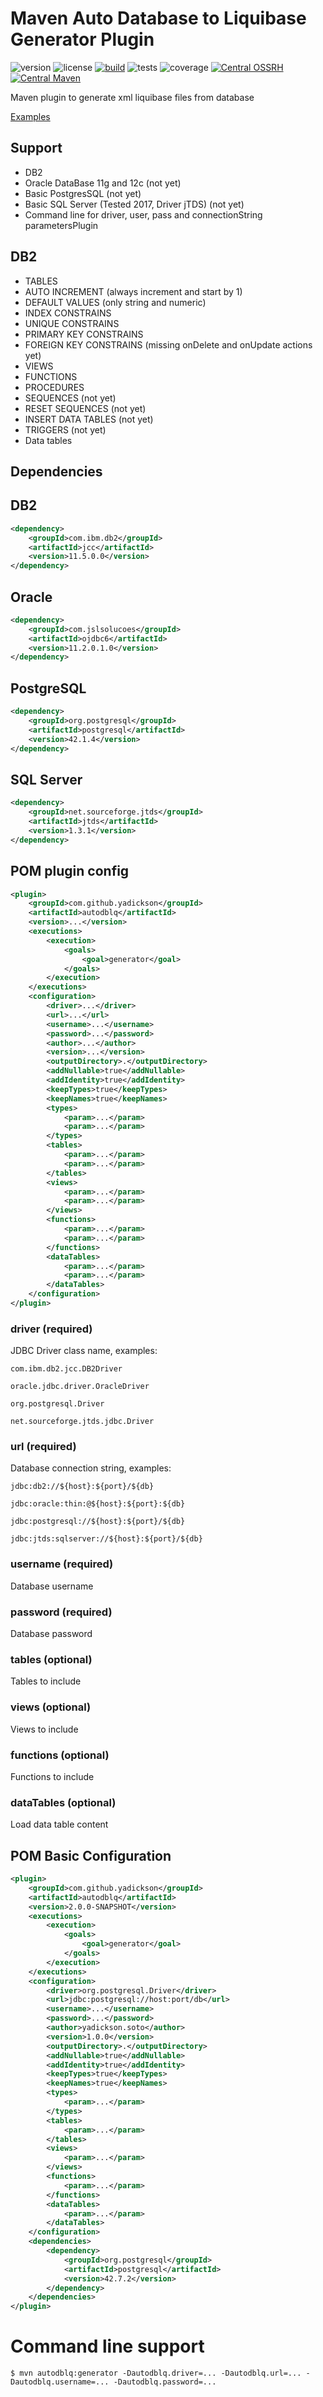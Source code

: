 # Maven Auto Database to Liquibase Generator Plugin

![version](https://img.shields.io/github/v/release/yadickson/autodblq?style=flat-square)
![license](https://img.shields.io/github/license/yadickson/autodblq?style=flat-square)
[![build](https://img.shields.io/github/actions/workflow/status/yadickson/autodblq/maven.yml?branch=master&style=flat-square)](https://github.com/yadickson/autodblq/actions/workflows/maven.yml)
![tests](https://img.shields.io/endpoint?style=flat-square&url=https%3A%2F%2Fgist.githubusercontent.com%2Fyadickson%2F2edc636fc2ff6aff4b056d455f3290be%2Fraw%2Fautodblq-junit-tests.json)
![coverage](https://img.shields.io/endpoint?style=flat-square&url=https%3A%2F%2Fgist.githubusercontent.com%2Fyadickson%2F2edc636fc2ff6aff4b056d455f3290be%2Fraw%2Fautodblq-jacoco-coverage.json)
[![Central OSSRH][oss-nexus-image]][oss-nexus-url]
[![Central Maven][central-image]][central-url]


Maven plugin to generate xml liquibase files from database

[Examples](https://github.com/yadickson/autodblq-examples)

## Support

- DB2
- Oracle DataBase 11g and 12c (not yet)
- Basic PostgresSQL (not yet)
- Basic SQL Server (Tested 2017, Driver jTDS) (not yet)
- Command line for driver, user, pass and connectionString parametersPlugin

## DB2

- TABLES
- AUTO INCREMENT (always increment and start by 1)
- DEFAULT VALUES (only string and numeric)
- INDEX CONSTRAINS
- UNIQUE CONSTRAINS
- PRIMARY KEY CONSTRAINS
- FOREIGN KEY CONSTRAINS (missing onDelete and onUpdate actions yet)
- VIEWS
- FUNCTIONS
- PROCEDURES
- SEQUENCES (not yet)
- RESET SEQUENCES (not yet)
- INSERT DATA TABLES (not yet)
- TRIGGERS (not yet)
- Data tables

## Dependencies

## DB2

```xml        
<dependency>
    <groupId>com.ibm.db2</groupId>
    <artifactId>jcc</artifactId>
    <version>11.5.0.0</version>
</dependency>
```

## Oracle

```xml
<dependency>
    <groupId>com.jslsolucoes</groupId>
    <artifactId>ojdbc6</artifactId>
    <version>11.2.0.1.0</version>
</dependency>
```

## PostgreSQL

```xml
<dependency>
    <groupId>org.postgresql</groupId>
    <artifactId>postgresql</artifactId>
    <version>42.1.4</version>
</dependency>
```

## SQL Server

```xml
<dependency>
    <groupId>net.sourceforge.jtds</groupId>
    <artifactId>jtds</artifactId>
    <version>1.3.1</version>
</dependency>
```

## POM plugin config

```xml
<plugin>
    <groupId>com.github.yadickson</groupId>
    <artifactId>autodblq</artifactId>
    <version>...</version>
    <executions>
        <execution>
            <goals>
                <goal>generator</goal>
            </goals>
        </execution>
    </executions>
    <configuration>
        <driver>...</driver>
        <url>...</url>
        <username>...</username>
        <password>...</password>
        <author>...</author>
        <version>...</version>
        <outputDirectory>.</outputDirectory>
        <addNullable>true</addNullable>
        <addIdentity>true</addIdentity>
        <keepTypes>true</keepTypes>
        <keepNames>true</keepNames>
        <types>
            <param>...</param>
            <param>...</param>
        </types>
        <tables>
            <param>...</param>
            <param>...</param>
        </tables>
        <views>
            <param>...</param>
            <param>...</param>
        </views>
        <functions>
            <param>...</param>
            <param>...</param>
        </functions>
        <dataTables>
            <param>...</param>
            <param>...</param>
        </dataTables>
    </configuration>
</plugin>
```

### driver (required)

JDBC Driver class name, examples:

```
com.ibm.db2.jcc.DB2Driver
```

```
oracle.jdbc.driver.OracleDriver
```

```
org.postgresql.Driver
```

```
net.sourceforge.jtds.jdbc.Driver
```

### url (required)

Database connection string, examples:

```
jdbc:db2://${host}:${port}/${db}
```

```
jdbc:oracle:thin:@${host}:${port}:${db}
```

```
jdbc:postgresql://${host}:${port}/${db}
```

```
jdbc:jtds:sqlserver://${host}:${port}/${db}
```

### username (required)

Database username

### password (required)

Database password

### tables (optional)

Tables to include

### views (optional)

Views to include

### functions (optional)

Functions to include

### dataTables (optional)

Load data table content

## POM Basic Configuration

```xml
<plugin>
    <groupId>com.github.yadickson</groupId>
    <artifactId>autodblq</artifactId>
    <version>2.0.0-SNAPSHOT</version>
    <executions>
        <execution>
            <goals>
                <goal>generator</goal>
            </goals>
        </execution>
    </executions>
    <configuration>
        <driver>org.postgresql.Driver</driver>
        <url>jdbc:postgresql://host:port/db</url>
        <username>...</username>
        <password>...</password>
        <author>yadickson.soto</author>
        <version>1.0.0</version>
        <outputDirectory>.</outputDirectory>
        <addNullable>true</addNullable>
        <addIdentity>true</addIdentity>
        <keepTypes>true</keepTypes>
        <keepNames>true</keepNames>
        <types>
            <param>...</param>
        </types>
        <tables>
            <param>...</param>
        </tables>
        <views>
            <param>...</param>
        </views>
        <functions>
            <param>...</param>
        </functions>
        <dataTables>
            <param>...</param>
        </dataTables>
    </configuration>
    <dependencies>
        <dependency>
            <groupId>org.postgresql</groupId>
            <artifactId>postgresql</artifactId>
            <version>42.7.2</version>
        </dependency>
    </dependencies>
</plugin>
```

# Command line support

```
$ mvn autodblq:generator -Dautodblq.driver=... -Dautodblq.url=... -Dautodblq.username=... -Dautodblq.password=...
```

[oss-nexus-image]: https://img.shields.io/nexus/r/https/oss.sonatype.org/com.github.yadickson/autodblq.svg
[oss-nexus-url]: https://oss.sonatype.org/#nexus-search;quick~autodblq

[central-image]: https://maven-badges.herokuapp.com/maven-central/com.github.yadickson/autodblq/badge.svg
[central-url]: https://maven-badges.herokuapp.com/maven-central/com.github.yadickson/autodblq
